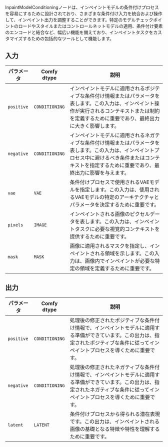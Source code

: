
InpaintModelConditioningノードは、インペイントモデルの条件付けプロセスを容易にするために設計されており、さまざまな条件付け入力を統合および操作して、インペイント出力を調整することができます。特定のモデルチェックポイントのロードやスタイルまたはコントロールネットモデルの適用、条件付け要素のエンコードと結合など、幅広い機能を備えており、インペイントタスクをカスタマイズするための包括的なツールとして機能します。

## 入力

| パラメータ | Comfy dtype        | 説明 |
|-----------|--------------------|-------------|
| `positive`| `CONDITIONING`     | インペイントモデルに適用されるポジティブな条件付け情報またはパラメータを表します。この入力は、インペイント操作が実行されるコンテキストまたは制約を定義するために重要であり、最終出力に大きく影響します。 |
| `negative`| `CONDITIONING`     | インペイントモデルに適用されるネガティブな条件付け情報またはパラメータを表します。この入力は、インペイントプロセス中に避けるべき条件またはコンテキストを指定するために重要であり、最終出力に影響を与えます。 |
| `vae`     | `VAE`              | 条件付けプロセスで使用されるVAEモデルを指定します。この入力は、使用されるVAEモデルの特定のアーキテクチャとパラメータを決定するために重要です。 |
| `pixels`  | `IMAGE`            | インペイントされる画像のピクセルデータを表します。この入力は、インペイントタスクに必要な視覚的コンテキストを提供するために重要です。 |
| `mask`    | `MASK`             | 画像に適用されるマスクを指定し、インペイントされる領域を示します。この入力は、画像内でインペイントが必要な特定の領域を定義するために重要です。 |

## 出力

| パラメータ | Comfy dtype  | 説明 |
|-----------|--------------|-------------|
| `positive`| `CONDITIONING` | 処理後の修正されたポジティブな条件付け情報で、インペイントモデルに適用する準備ができています。この出力は、指定されたポジティブな条件に従ってインペイントプロセスを導くために重要です。 |
| `negative`| `CONDITIONING` | 処理後の修正されたネガティブな条件付け情報で、インペイントモデルに適用する準備ができています。この出力は、指定されたネガティブな条件に従ってインペイントプロセスを導くために重要です。 |
| `latent`  | `LATENT`     | 条件付けプロセスから得られる潜在表現です。この出力は、インペイントされる画像の基礎となる特徴や特性を理解するために重要です。 |
